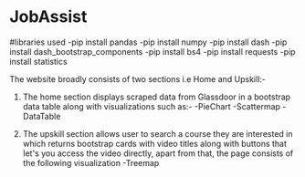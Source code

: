 # JobAssist

#libraries used
-pip install pandas
-pip install numpy
-pip install dash
-pip install dash_bootstrap_components
-pip install bs4
-pip install requests
-pip install statistics





The website broadly consists of two sections i.e Home and Upskill:-
1. The home section displays scraped data from Glassdoor in a bootstrap data table along with visualizations such as:-
-PieChart
-Scattermap
-DataTable

2. The upskill section allows user to search a course they are interested in which returns bootstrap cards with video titles along with buttons that let's you access the video directly, apart from that, the page consists of the following visualization
-Treemap
